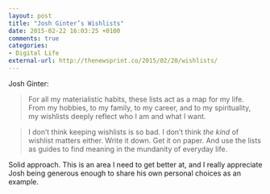 ```yaml
---
layout: post
title: "Josh Ginter’s Wishlists"
date: 2015-02-22 16:03:25 +0100
comments: true
categories: 
- Digital Life
external-url: http://thenewsprint.co/2015/02/20/wishlists/
---
```


Josh Ginter:

> For all my materialistic habits, these lists act as a map for my life. From my hobbies, to my family, to my career, and to my spirituality, my wishlists deeply reflect who I am and what I want.

> I don’t think keeping wishlists is so bad. I don’t think _the kind_ of wishlist matters either. Write it down. Get it on paper. And use the lists as guides to find meaning in the mundanity of everyday life.

Solid approach. This is an area I need to get better at, and I really appreciate Josh being generous enough to share his own personal choices as an example.